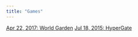 ```yaml
---
title: "Games"
---
```


[Apr 22, 2017: World Garden](https://nmmarzano.github.io/ShuwaShuwaBlog/games/2018/06/15/worldgarden.html)
[Jul 18, 2015: HyperGate](https://nmmarzano.github.io/ShuwaShuwaBlog/games/2018/06/15/hypergate.html)
